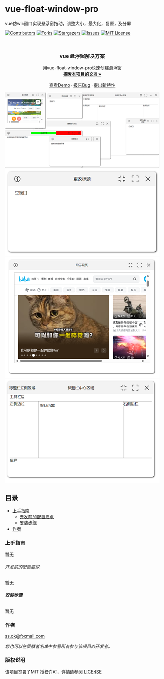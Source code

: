 # vue-float-window-pro

vue仿win窗口实现悬浮窗拖动，调整大小，最大化，复原，及分屏

<!-- PROJECT SHIELDS -->

[![Contributors][contributors-shield]][contributors-url]
[![Forks][forks-shield]][forks-url]
[![Stargazers][stars-shield]][stars-url]
[![Issues][issues-shield]][issues-url]
[![MIT License][license-shield]][license-url]


<br />

<p align="center">

<h3 align="center">vue 悬浮窗解决方案</h3>
  <p align="center">
    用vue-float-window-pro快速创建悬浮窗
    <br />
    <a href="https://gitee.com/mxywds/vue-float-window-pro/blob/master/public/docs/md/help.md"><strong>探索本项目的文档 »</strong></a>
    <br />
    <br />
    <a href="https://vue-float-window-pro.pages.dev/">查看Demo</a>
    ·
    <a href="https://github.com/mxywds/vue-float-window-pro/issues">报告Bug</a>
    ·
    <a href="https://github.com/mxywds/vue-float-window-pro/issues">提出新特性</a>
  </p>

</p>

![](./public/docs/assets/all.png)
![](./public/docs/assets/title.png)
![](./public/docs/assets/web.png)
![](./public/docs/assets/slot2.png)


## 目录

- [上手指南](#上手指南)
  - [开发前的配置要求](#开发前的配置要求)
  - [安装步骤](#安装步骤)
- [作者](#作者)

### 上手指南
暂无
###### 开发前的配置要求
暂无

###### **安装步骤**
暂无


### 作者

ss.ok@foxmail.com

*您也可以在贡献者名单中参看所有参与该项目的开发者。*

### 版权说明

该项目签署了MIT 授权许可，详情请参阅 [LICENSE](https://github.com/mxywds/vue-float-window-pro/blob/master/LICENSE.txt)

<!-- links -->
[your-project-path]:mxywds/vue-float-window-pro

[contributors-shield]: https://img.shields.io/github/contributors/mxywds/vue-float-window-pro.svg?style=flat-square

[contributors-url]: https://github.com/mxywds/vue-float-window-pro/graphs/contributors

[forks-shield]: https://img.shields.io/github/forks/mxywds/vue-float-window-pro.svg?style=flat-square

[forks-url]: https://github.com/mxywds/vue-float-window-pro/network/members

[stars-shield]: https://img.shields.io/github/stars/mxywds/vue-float-window-pro.svg?style=flat-square

[stars-url]: https://github.com/mxywds/vue-float-window-pro/stargazers

[issues-shield]: https://img.shields.io/github/issues/mxywds/vue-float-window-pro.svg?style=flat-square

[issues-url]: https://img.shields.io/github/issues/mxywds/vue-float-window-pro.svg

[license-shield]: https://img.shields.io/github/license/mxywds/vue-float-window-pro?style=flat-square

[license-url]: https://github.com/mxywds/vue-float-window-pro/blob/master/LICENSE




